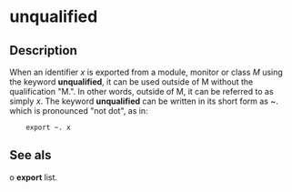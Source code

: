 
# unqualified

## Description
When an identifier _x_ is exported from a module, monitor or class _M_ using the keyword **unqualified**, it can be used outside of M without the qualification "M.". In other words, outside of M, it can be referred to as simply _x_. The keyword **unqualified** can be written in its short form as ~. which is pronounced "not dot", as in:

        export ~. x
## See als

o   **export** list.


